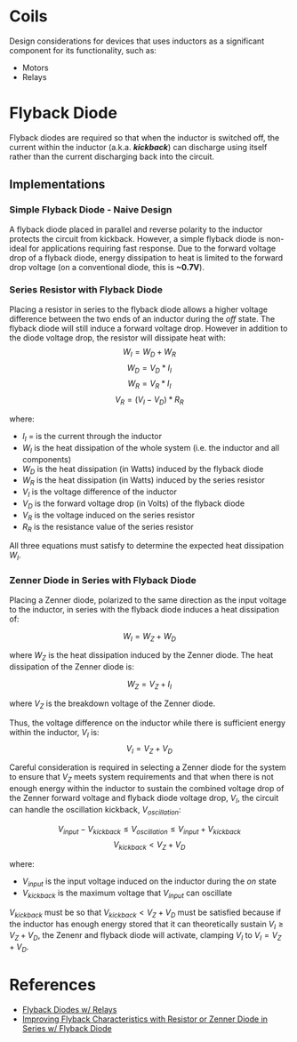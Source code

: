 # Coils
Design considerations for devices that uses inductors as a significant component for its functionality, such as:
- Motors
- Relays

# Flyback Diode
Flyback diodes are required so that when the inductor is switched off, the current within the inductor (a.k.a. **_kickback_**) can discharge using itself rather than the current discharging back into the circuit.

## Implementations
### Simple Flyback Diode - Naive Design
A flyback diode placed in parallel and reverse polarity to the inductor protects the circuit from kickback. However, a simple flyback diode is non-ideal for applications requiring fast response. Due to the forward voltage drop of a flyback diode, energy dissipation to heat is limited to the forward drop voltage (on a conventional diode, this is **~0.7V**).

### Series Resistor with Flyback Diode
Placing a resistor in series to the flyback diode allows a higher voltage difference between the two ends of an inductor during the _off_ state. The flyback diode will still induce a forward voltage drop. However in addition to the diode voltage drop, the resistor will dissipate heat with:
$$
W_I = W_D + W_R
$$
$$
W_D = V_D*I_I
$$
$$
W_R = V_R*I_I
$$
$$
V_R = (V_I-V_D) * R_R
$$

where:
- $I_I$ = is the current through the inductor
- $W_I$ is the heat dissipation of the whole system (i.e. the inductor and all components)
- $W_D$ is the heat dissipation (in Watts) induced by the flyback diode
- $W_R$ is the heat dissipation (in Watts) induced by the series resistor
- $V_I$ is the voltage difference of the inductor
- $V_D$ is the forward voltage drop (in Volts) of the flyback diode
- $V_R$ is the voltage induced on the series resistor
- $R_R$ is the resistance value of the series resistor

All three equations must satisfy to determine the expected heat dissipation $W_I$.

### Zenner Diode in Series with Flyback Diode
Placing a Zenner diode, polarized to the same direction as the input voltage to the inductor, in series with the flyback diode induces a heat dissipation of:

$$
W_I = W_Z + W_D
$$

where $W_Z$ is the heat dissipation induced by the Zenner diode. The heat dissipation of the Zenner diode is:

$$
W_Z = V_Z + I_I
$$

where $V_Z$ is the breakdown voltage of the Zenner diode.

Thus, the voltage difference on the inductor while there is sufficient energy within the inductor, $V_I$ is:
$$
V_I = V_Z + V_D
$$

Careful consideration is required in selecting a Zenner diode for the system to ensure that $V_Z$ meets system requirements and that when there is not enough energy within the inductor to sustain the combined voltage drop of the Zenner forward voltage and flyback diode voltage drop, $V_I$, the circuit can handle the oscillation kickback, $V_{oscillation}$:

$$
V_{input} - V_{kickback} \le V_{oscillation}  \le V_{input} + V_{kickback}
$$
$$
V_{kickback} < V_Z + V_D
$$

where:
- $V_{input}$ is the input voltage induced on the inductor during the _on_ state
- $V_{kickback}$ is the maximum voltage that $V_{input}$ can oscillate

$V_{kickback}$ must be so that $V_{kickback} < V_Z + V_D$ must be satisfied because if the inductor has enough energy stored that it can theoretically sustain $V_I \ge V_Z + V_D$, the Zenenr and flyback diode will activate, clamping $V_I$ to $V_I = V_Z + V_D$.

# References
- [Flyback Diodes w/ Relays](https://electronics.stackexchange.com/questions/115857/flyback-diodes-and-relays)
- [Improving Flyback Characteristics with Resistor or Zenner Diode in Series w/ Flyback Diode](https://electronics.stackexchange.com/questions/171974/can-a-zener-diode-that-protects-a-switch-against-inductance-when-the-switch-open)
